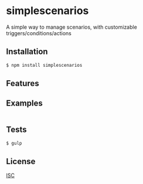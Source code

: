 # simplescenarios
A simple way to manage scenarios, with customizable triggers/conditions/actions

## Installation

```bash
$ npm install simplescenarios
```

## Features

## Examples

```js


```

## Tests

```bash
$ gulp
```

## License

  [ISC](LICENSE)
